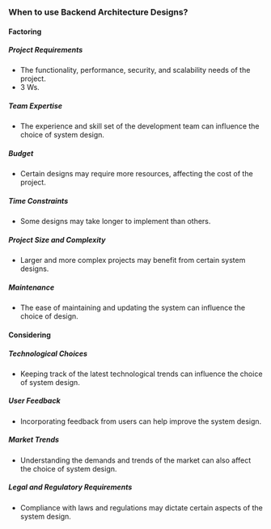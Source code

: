 ### When to use Backend Architecture Designs?

#### Factoring
##### Project Requirements
- The functionality, performance, security, 
  and scalability needs of the project.
- 3 Ws.
##### Team Expertise
- The experience and skill set of the development team
  can influence the choice of system design.

##### Budget
- Certain designs may require more resources, affecting
  the cost of the project.

##### Time Constraints
- Some designs may take longer to implement than others.

##### Project Size and Complexity
- Larger and more complex projects may benefit from certain system designs.

##### Maintenance
- The ease of maintaining and updating the system can influence the choice of design.

#### Considering

##### Technological Choices
- Keeping track of the latest technological trends can influence the 
  choice of system design.

##### User Feedback
- Incorporating feedback from users can help improve the system design.

##### Market Trends
- Understanding the demands and trends of the market can also affect
  the choice of system design.

##### Legal and Regulatory Requirements
- Compliance with laws and regulations may dictate certain aspects of the system
  design.